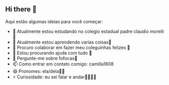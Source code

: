 ## Hi there 👋




Aqui estão algumas ideias para você começar:

- 🔭 Atualmente estou estudando no colegio estadual padre claudio morelli🧸
- 🌱 Atualmente estou aprendendo varias coisas🎉
- 👯 Procuro colaborar em fazer meu coleguinhas felizes 🌺
- 🤔 Estou procurando ajuda com tudo 🦄
- 💬 Pergunte-me sobre fofocas🐀
- 📫 Como entrar em contato comigo: camilla1608
- 😄 Pronomes: ela/dela💅🏼
- ⚡ Curiosidade: eu sei falar e andar🦵🏼💪🏼
  
